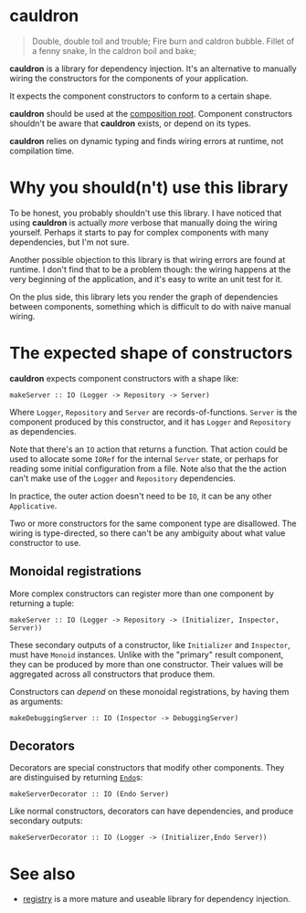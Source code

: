 # cauldron

> Double, double toil and trouble;
> Fire burn and caldron bubble.
> Fillet of a fenny snake,
> In the caldron boil and bake;

**cauldron** is a library for dependency injection. It's an alternative to manually wiring the constructors for the components of your application. 

It expects the component constructors to conform to a certain shape.

**cauldron** should be used at the [composition root](https://stackoverflow.com/questions/6277771/what-is-a-composition-root-in-the-context-of-dependency-injection). Component constructors shouldn't be aware that **cauldron** exists, or depend on its types.

**cauldron** relies on dynamic typing and finds wiring errors at runtime, not compilation time.

# Why you should(n't) use this library

To be honest, you probably shouldn't use this library. I have noticed that using
**cauldron** is actually *more* verbose that manually doing the wiring yourself.
Perhaps it starts to pay for complex components with many dependencies, but I'm
not sure.

Another possible objection to this library is that wiring errors are found at
runtime. I don't find that to be a problem though: the wiring happens at the
very beginning of the application, and it's easy to write an unit test for it.

On the plus side, this library lets you render the graph of dependencies between
components, something which is difficult to do with naive manual wiring.

# The expected shape of constructors

**cauldron** expects component constructors with a shape like:

```
makeServer :: IO (Logger -> Repository -> Server)
```

Where `Logger`, `Repository` and `Server` are records-of-functions. `Server` is
the component produced by this constructor, and it has `Logger` and `Repository`
as dependencies.

Note that there's an `IO` action that returns a function. That action could be
used to allocate some `IORef` for the internal `Server` state, or perhaps for
reading some initial configuration from a file. Note also that the the action
can't make use of the `Logger` and `Repository` dependencies.

In practice, the outer action doesn't need to be `IO`, it can be any other
`Applicative`.

Two or more constructors for the same component type are disallowed. The wiring
is type-directed, so there can't be any ambiguity about what value constructor
to use.

## Monoidal registrations

More complex constructors can register more than one component by returning a tuple:

```
makeServer :: IO (Logger -> Repository -> (Initializer, Inspector, Server))
```

These secondary outputs of a constructor, like `Initializer` and `Inspector`,
must have `Monoid` instances. Unlike with the "primary" result component, they
can be produced by more than one constructor. Their values will be aggregated
across all constructors that produce them.

Constructors can *depend* on these monoidal registrations, by having them as
arguments:

```
makeDebuggingServer :: IO (Inspector -> DebuggingServer)
```

## Decorators

Decorators are special constructors that modify other components. They are
distinguised by returning [`Endo`](https://hackage.haskell.org/package/base-4.19.0.0/docs/Data-Monoid.html#t:Endo)s:

```
makeServerDecorator :: IO (Endo Server)
```

Like normal constructors, decorators can have dependencies, and produce secondary outputs:

```
makeServerDecorator :: IO (Logger -> (Initializer,Endo Server))
```

# See also

- [registry](https://hackage.haskell.org/package/registry) is a more mature and useable library for dependency injection.